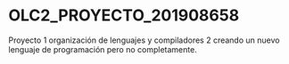 # OLC2_PROYECTO_201908658
Proyecto 1 organización de lenguajes y compiladores 2 creando un nuevo lenguaje de programación pero no completamente.

